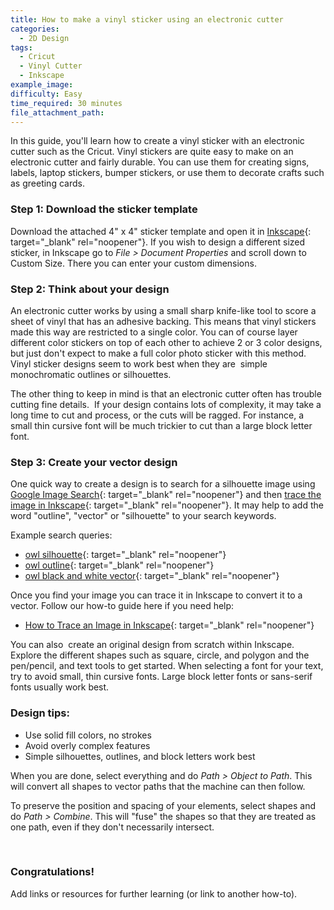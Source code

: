 ```yaml
---
title: How to make a vinyl sticker using an electronic cutter
categories:
  - 2D Design
tags:
  - Cricut
  - Vinyl Cutter
  - Inkscape
example_image:
difficulty: Easy
time_required: 30 minutes
file_attachment_path:
---
```


In this guide, you'll learn how to create a vinyl sticker with an electronic cutter such as the Cricut. Vinyl stickers are quite easy to make on an electronic cutter and fairly durable. You can use them for creating signs, labels, laptop stickers, bumper stickers, or use them to decorate crafts such as greeting cards.

### Step 1: Download the sticker template

Download the attached 4" x 4" sticker template and open it in [Inkscape](http://www.inkscape.org){: target="_blank" rel="noopener"}. If you wish to design a different sized sticker, in Inkscape go to *File &gt; Document Properties* and scroll down to Custom Size. There you can enter your custom dimensions.

### Step 2: Think about your design

An electronic cutter works by using a small sharp knife-like tool to score a sheet of vinyl that has an adhesive backing. This means that vinyl stickers made this way are restricted to a single color. You can of course layer different color stickers on top of each other to achieve 2 or 3 color designs, but just don't expect to make a full color photo sticker with this method. Vinyl sticker designs seem to work best when they are&nbsp; simple monochromatic outlines or silhouettes.

The other thing to keep in mind is that an electronic cutter often has trouble cutting fine details.&nbsp; If your design contains lots of complexity, it may take a long time to cut and process, or the cuts will be ragged. For instance, a small thin cursive font will be much trickier to cut than a large block letter font.

### Step 3: Create your vector design

One quick way to create a design is to search for a silhouette image using [Google Image Search](http://images.google.com){: target="_blank" rel="noopener"} and then [trace the image in Inkscape](https://cplmakerlab.github.io/guide/how-to-trace-an-image-in-inkscape/){: target="_blank" rel="noopener"}. It may help to add the word "outline", "vector" or "silhouette" to your search keywords.

Example search queries:

* [owl silhouette](https://www.google.com/search?tbm=isch&amp;source=hp&amp;biw=1280&amp;bih=703&amp;ei=c9kuYMuYLIyUsgXty5Ao&amp;q=owl+silhouette&amp;oq=owl+silh&amp;gs_lcp=CgNpbWcQAxgAMgUIABCxAzICCAAyAggAMgIIADICCAAyAggAMgIIADICCAAyAggAMgIIADoICAAQsQMQgwFQ5gtYuhpgiiJoAHAAeAGAAZgCiAHPCZIBBTAuNy4xmAEAoAEBqgELZ3dzLXdpei1pbWc&amp;sclient=img){: target="_blank" rel="noopener"}
* [owl outline](https://www.google.com/search?q=owl+outline&amp;tbm=isch&amp;ved=2ahUKEwi0g7aDrvTuAhURkawKHc_OD8gQ2-cCegQIABAA&amp;oq=owl+outline&amp;gs_lcp=CgNpbWcQAzIFCAAQsQMyBAgAEEMyBAgAEEMyAggAMgIIADICCAAyAggAMgIIADICCAAyAggAOgcIABCxAxBDUKsgWPMpYPYsaABwAHgAgAHXAogB8AuSAQcwLjguMC4xmAEAoAEBqgELZ3dzLXdpei1pbWfAAQE&amp;sclient=img&amp;ei=o9kuYPSlOJGisgXPnb_ADA&amp;bih=703&amp;biw=1280){: target="_blank" rel="noopener"}
* [owl black and white vector](https://www.google.com/search?q=owl+black+and+white+vector&amp;tbm=isch&amp;ved=2ahUKEwichI6ervTuAhVNcqwKHZr2BnEQ2-cCegQIABAA&amp;oq=owl+black+and+white+vector&amp;gs_lcp=CgNpbWcQA1AAWABgntsBaABwAHgAgAEAiAEAkgEAmAEAqgELZ3dzLXdpei1pbWc&amp;sclient=img&amp;ei=29kuYNyqNs3ksQWa7ZuIBw&amp;bih=703&amp;biw=1280){: target="_blank" rel="noopener"}

Once you find your image you can trace it in Inkscape to convert it to a vector. Follow our how-to guide here if you need help:

* [How to Trace an Image in Inkscape](https://cplmakerlab.github.io/guide/how-to-trace-an-image-in-inkscape/){: target="_blank" rel="noopener"}

You can also&nbsp; create an original design from scratch within Inkscape. Explore the different shapes such as square, circle, and polygon and the pen/pencil, and text tools to get started. When selecting a font for your text, try to avoid small, thin cursive fonts. Large block letter fonts or sans-serif fonts usually work best.

### Design tips:

* Use solid fill colors, no strokes
* Avoid overly complex features
* Simple silhouettes, outlines, and block letters work best

When you are done, select everything and do *Path &gt; Object to Path*. This will convert all shapes to vector paths that the machine can then follow.

To preserve the position and spacing of your elements, select shapes and do *Path &gt; Combine*. This will "fuse" the shapes so that they are treated as one path, even if they don't necessarily intersect.

&nbsp;

### Congratulations\!

Add links or resources for further learning (or link to another how-to).
